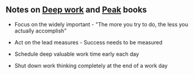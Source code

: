 ## Notes on [Deep work] and [Peak] books

* Focus on the widely important - "The more you try to do, the less you actually accomplish"
     
* Act on the lead measures - Success needs to be measured

* Schedule deep valuable work time early each day

* Shut down work thinking completely at the end of a work day






[Deep work]: https://www.audible.co.uk/pd/Deep-Work-Audiobook/B01D0E32T8?ref=a_lib_c4_libItem_1_B01D0E32T8&pf_rd_p=4c1af09b-88bf-4c97-bfd2-e765f91b1968&pf_rd_r=K4A0SFS7KHX90JTHVB21&
[Peak]: https://www.audible.co.uk/pd/Peak-Audiobook/B01F4DZO2G?ref=a_lib_c4_libItem_0_B01F4DZO2G&pf_rd_p=4c1af09b-88bf-4c97-bfd2-e765f91b1968&pf_rd_r=K4A0SFS7KHX90JTHVB21&
